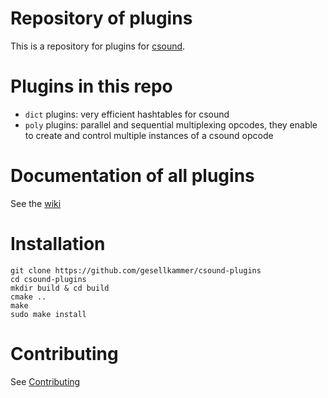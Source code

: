 # Repository of plugins

This is a repository for plugins for [csound](csound.com). 

# Plugins in this repo

* `dict` plugins: very efficient hashtables for csound
* `poly` plugins: parallel and sequential multiplexing opcodes, they enable to create and control multiple instances of a csound opcode

# Documentation of all plugins

See the [wiki](https://github.com/gesellkammer/csound-plugins/wiki)


# Installation


    git clone https://github.com/gesellkammer/csound-plugins
    cd csound-plugins
    mkdir build & cd build
    cmake ..
    make
    sudo make install



# Contributing 

See [Contributing](https://github.com/gesellkammer/csound-plugins/wiki/contributing)
